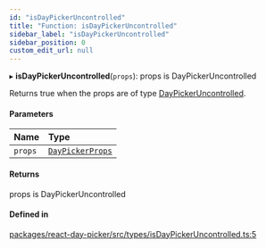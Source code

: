 ```yaml
---
id: "isDayPickerUncontrolled"
title: "Function: isDayPickerUncontrolled"
sidebar_label: "isDayPickerUncontrolled"
sidebar_position: 0
custom_edit_url: null
---
```


▸ **isDayPickerUncontrolled**(`props`): props is DayPickerUncontrolled

Returns true when the props are of type [DayPickerUncontrolled](../interfaces/DayPickerUncontrolled).

#### Parameters

| Name | Type |
| :------ | :------ |
| `props` | [`DayPickerProps`](../types/DayPickerProps) |

#### Returns

props is DayPickerUncontrolled

#### Defined in

[packages/react-day-picker/src/types/isDayPickerUncontrolled.ts:5](https://github.com/gpbl/react-day-picker/blob/b5db746c/packages/react-day-picker/src/types/isDayPickerUncontrolled.ts#L5)
